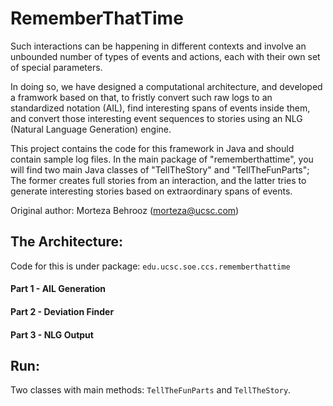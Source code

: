 # RememberThatTime


Such interactions can be happening in different contexts and involve an unbounded number of types of events and actions, each with their own set of special parameters. 

In doing so, we have designed a computational architecture, and developed a framwork based on that, to fristly convert such raw logs to an standardized notation (AIL), find interesting spans of events inside them, and convert those interesting event sequences to stories using an NLG (Natural Language Generation) engine. 

This project contains the code for this framework in Java and should contain sample log files. In the main package of "rememberthattime", you will find two main Java classes of "TellTheStory" and "TellTheFunParts"; The former creates full stories from an interaction, and the latter tries to generate interesting stories based on extraordinary spans of events.

Original author: Morteza Behrooz (morteza@ucsc.com)

## The Architecture:
Code for this is under package: `edu.ucsc.soe.ccs.rememberthattime`

#### Part 1 - AIL Generation

#### Part 2 - Deviation Finder

#### Part 3 - NLG Output

## Run:

Two classes with main methods:
`TellTheFunParts` and `TellTheStory`. 

